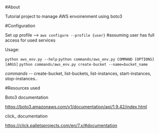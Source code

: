 
#About 

Tutorial project to manage AWS envoirenment using boto3


#Configuration

Set up profile -->
        `aws configure --profile {user}` #assuming user has full access for used services


Usage:

`python aws_env.py --help`
`python commands/aws_env.py COMMAND [OPTIONS] [ARGS]`
`python commands/aws_env.py create-bucket --name=bucket_name`

*commands* -- create-bucket, list-buckets, list-instances, start-instances, stop-instances..



#Resources used

Boto3 documentation

https://boto3.amazonaws.com/v1/documentation/api/1.9.42/index.html

click_ documentation

https://click.palletsprojects.com/en/7.x/#documentation